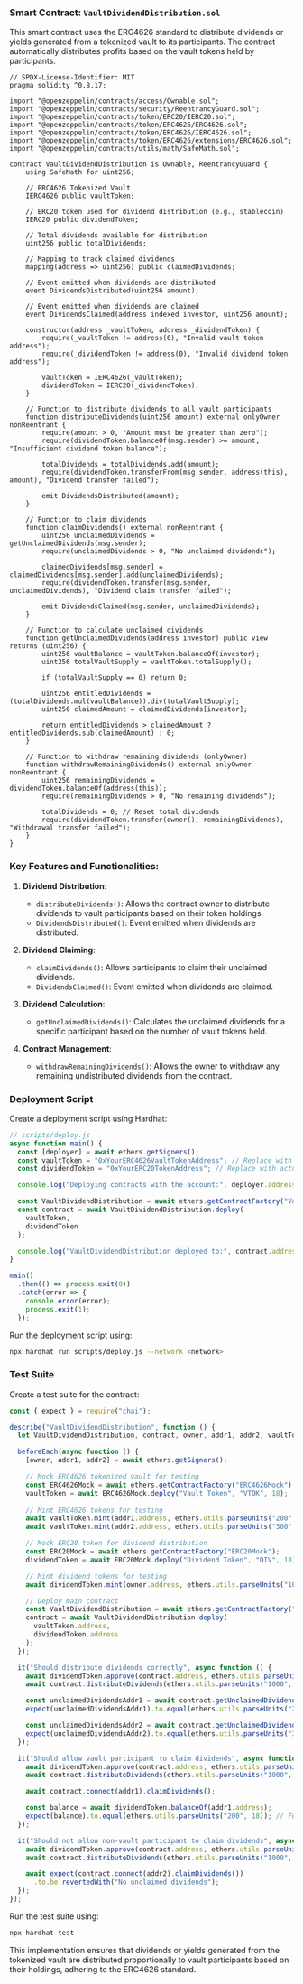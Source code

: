 ### Smart Contract: `VaultDividendDistribution.sol`

This smart contract uses the ERC4626 standard to distribute dividends or yields generated from a tokenized vault to its participants. The contract automatically distributes profits based on the vault tokens held by participants.

```solidity
// SPDX-License-Identifier: MIT
pragma solidity ^0.8.17;

import "@openzeppelin/contracts/access/Ownable.sol";
import "@openzeppelin/contracts/security/ReentrancyGuard.sol";
import "@openzeppelin/contracts/token/ERC20/IERC20.sol";
import "@openzeppelin/contracts/token/ERC4626/ERC4626.sol";
import "@openzeppelin/contracts/token/ERC4626/IERC4626.sol";
import "@openzeppelin/contracts/token/ERC4626/extensions/ERC4626.sol";
import "@openzeppelin/contracts/utils/math/SafeMath.sol";

contract VaultDividendDistribution is Ownable, ReentrancyGuard {
    using SafeMath for uint256;

    // ERC4626 Tokenized Vault
    IERC4626 public vaultToken;

    // ERC20 token used for dividend distribution (e.g., stablecoin)
    IERC20 public dividendToken;

    // Total dividends available for distribution
    uint256 public totalDividends;

    // Mapping to track claimed dividends
    mapping(address => uint256) public claimedDividends;

    // Event emitted when dividends are distributed
    event DividendsDistributed(uint256 amount);

    // Event emitted when dividends are claimed
    event DividendsClaimed(address indexed investor, uint256 amount);

    constructor(address _vaultToken, address _dividendToken) {
        require(_vaultToken != address(0), "Invalid vault token address");
        require(_dividendToken != address(0), "Invalid dividend token address");

        vaultToken = IERC4626(_vaultToken);
        dividendToken = IERC20(_dividendToken);
    }

    // Function to distribute dividends to all vault participants
    function distributeDividends(uint256 amount) external onlyOwner nonReentrant {
        require(amount > 0, "Amount must be greater than zero");
        require(dividendToken.balanceOf(msg.sender) >= amount, "Insufficient dividend token balance");

        totalDividends = totalDividends.add(amount);
        require(dividendToken.transferFrom(msg.sender, address(this), amount), "Dividend transfer failed");

        emit DividendsDistributed(amount);
    }

    // Function to claim dividends
    function claimDividends() external nonReentrant {
        uint256 unclaimedDividends = getUnclaimedDividends(msg.sender);
        require(unclaimedDividends > 0, "No unclaimed dividends");

        claimedDividends[msg.sender] = claimedDividends[msg.sender].add(unclaimedDividends);
        require(dividendToken.transfer(msg.sender, unclaimedDividends), "Dividend claim transfer failed");

        emit DividendsClaimed(msg.sender, unclaimedDividends);
    }

    // Function to calculate unclaimed dividends
    function getUnclaimedDividends(address investor) public view returns (uint256) {
        uint256 vaultBalance = vaultToken.balanceOf(investor);
        uint256 totalVaultSupply = vaultToken.totalSupply();

        if (totalVaultSupply == 0) return 0;

        uint256 entitledDividends = (totalDividends.mul(vaultBalance)).div(totalVaultSupply);
        uint256 claimedAmount = claimedDividends[investor];

        return entitledDividends > claimedAmount ? entitledDividends.sub(claimedAmount) : 0;
    }

    // Function to withdraw remaining dividends (onlyOwner)
    function withdrawRemainingDividends() external onlyOwner nonReentrant {
        uint256 remainingDividends = dividendToken.balanceOf(address(this));
        require(remainingDividends > 0, "No remaining dividends");

        totalDividends = 0; // Reset total dividends
        require(dividendToken.transfer(owner(), remainingDividends), "Withdrawal transfer failed");
    }
}
```

### Key Features and Functionalities:

1. **Dividend Distribution**:
   - `distributeDividends()`: Allows the contract owner to distribute dividends to vault participants based on their token holdings.
   - `DividendsDistributed()`: Event emitted when dividends are distributed.

2. **Dividend Claiming**:
   - `claimDividends()`: Allows participants to claim their unclaimed dividends.
   - `DividendsClaimed()`: Event emitted when dividends are claimed.

3. **Dividend Calculation**:
   - `getUnclaimedDividends()`: Calculates the unclaimed dividends for a specific participant based on the number of vault tokens held.

4. **Contract Management**:
   - `withdrawRemainingDividends()`: Allows the owner to withdraw any remaining undistributed dividends from the contract.

### Deployment Script

Create a deployment script using Hardhat:

```javascript
// scripts/deploy.js
async function main() {
  const [deployer] = await ethers.getSigners();
  const vaultToken = "0xYourERC4626VaultTokenAddress"; // Replace with actual ERC4626 tokenized vault address
  const dividendToken = "0xYourERC20TokenAddress"; // Replace with actual ERC20 token address

  console.log("Deploying contracts with the account:", deployer.address);

  const VaultDividendDistribution = await ethers.getContractFactory("VaultDividendDistribution");
  const contract = await VaultDividendDistribution.deploy(
    vaultToken,
    dividendToken
  );

  console.log("VaultDividendDistribution deployed to:", contract.address);
}

main()
  .then(() => process.exit(0))
  .catch(error => {
    console.error(error);
    process.exit(1);
  });
```

Run the deployment script using:

```bash
npx hardhat run scripts/deploy.js --network <network>
```

### Test Suite

Create a test suite for the contract:

```javascript
const { expect } = require("chai");

describe("VaultDividendDistribution", function () {
  let VaultDividendDistribution, contract, owner, addr1, addr2, vaultToken, dividendToken;

  beforeEach(async function () {
    [owner, addr1, addr2] = await ethers.getSigners();

    // Mock ERC4626 tokenized vault for testing
    const ERC4626Mock = await ethers.getContractFactory("ERC4626Mock");
    vaultToken = await ERC4626Mock.deploy("Vault Token", "VTOK", 18);
    
    // Mint ERC4626 tokens for testing
    await vaultToken.mint(addr1.address, ethers.utils.parseUnits("200", 18));
    await vaultToken.mint(addr2.address, ethers.utils.parseUnits("300", 18));

    // Mock ERC20 token for dividend distribution
    const ERC20Mock = await ethers.getContractFactory("ERC20Mock");
    dividendToken = await ERC20Mock.deploy("Dividend Token", "DIV", 18);

    // Mint dividend tokens for testing
    await dividendToken.mint(owner.address, ethers.utils.parseUnits("10000", 18));

    // Deploy main contract
    const VaultDividendDistribution = await ethers.getContractFactory("VaultDividendDistribution");
    contract = await VaultDividendDistribution.deploy(
      vaultToken.address,
      dividendToken.address
    );
  });

  it("Should distribute dividends correctly", async function () {
    await dividendToken.approve(contract.address, ethers.utils.parseUnits("1000", 18));
    await contract.distributeDividends(ethers.utils.parseUnits("1000", 18));

    const unclaimedDividendsAddr1 = await contract.getUnclaimedDividends(addr1.address);
    expect(unclaimedDividendsAddr1).to.equal(ethers.utils.parseUnits("200", 18)); // 200 tokens for addr1

    const unclaimedDividendsAddr2 = await contract.getUnclaimedDividends(addr2.address);
    expect(unclaimedDividendsAddr2).to.equal(ethers.utils.parseUnits("300", 18)); // 300 tokens for addr2
  });

  it("Should allow vault participant to claim dividends", async function () {
    await dividendToken.approve(contract.address, ethers.utils.parseUnits("1000", 18));
    await contract.distributeDividends(ethers.utils.parseUnits("1000", 18));

    await contract.connect(addr1).claimDividends();

    const balance = await dividendToken.balanceOf(addr1.address);
    expect(balance).to.equal(ethers.utils.parseUnits("200", 18)); // Full 200 tokens claimed
  });

  it("Should not allow non-vault participant to claim dividends", async function () {
    await dividendToken.approve(contract.address, ethers.utils.parseUnits("1000", 18));
    await contract.distributeDividends(ethers.utils.parseUnits("1000", 18));

    await expect(contract.connect(addr2).claimDividends())
      .to.be.revertedWith("No unclaimed dividends");
  });
});
```

Run the test suite using:

```bash
npx hardhat test
```

This implementation ensures that dividends or yields generated from the tokenized vault are distributed proportionally to vault participants based on their holdings, adhering to the ERC4626 standard.